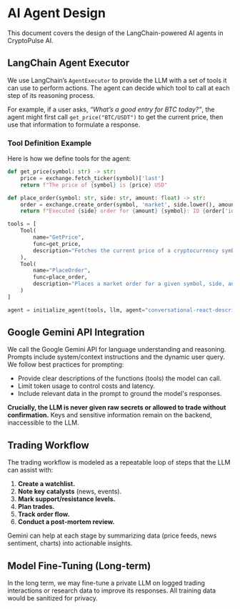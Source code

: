 # AI Agent Design

This document covers the design of the LangChain-powered AI agents in CryptoPulse AI.

## LangChain Agent Executor

We use LangChain’s `AgentExecutor` to provide the LLM with a set of tools it can use to perform actions. The agent can decide which tool to call at each step of its reasoning process.

For example, if a user asks, *“What’s a good entry for BTC today?”*, the agent might first call `get_price("BTC/USDT")` to get the current price, then use that information to formulate a response.

### Tool Definition Example

Here is how we define tools for the agent:

```python
def get_price(symbol: str) -> str:
    price = exchange.fetch_ticker(symbol)['last']
    return f"The price of {symbol} is {price} USD"

def place_order(symbol: str, side: str, amount: float) -> str:
    order = exchange.create_order(symbol, 'market', side.lower(), amount)
    return f"Executed {side} order for {amount} {symbol}: ID {order['id']}"

tools = [
    Tool(
        name="GetPrice",
        func=get_price,
        description="Fetches the current price of a cryptocurrency symbol."
    ),
    Tool(
        name="PlaceOrder",
        func=place_order,
        description="Places a market order for a given symbol, side, and amount."
    )
]

agent = initialize_agent(tools, llm, agent="conversational-react-description", verbose=True)
```

## Google Gemini API Integration

We call the Google Gemini API for language understanding and reasoning. Prompts include system/context instructions and the dynamic user query. We follow best practices for prompting:

*   Provide clear descriptions of the functions (tools) the model can call.
*   Limit token usage to control costs and latency.
*   Include relevant data in the prompt to ground the model's responses.

**Crucially, the LLM is never given raw secrets or allowed to trade without confirmation.** Keys and sensitive information remain on the backend, inaccessible to the LLM.

## Trading Workflow

The trading workflow is modeled as a repeatable loop of steps that the LLM can assist with:

1.  **Create a watchlist.**
2.  **Note key catalysts** (news, events).
3.  **Mark support/resistance levels.**
4.  **Plan trades.**
5.  **Track order flow.**
6.  **Conduct a post-mortem review.**

Gemini can help at each stage by summarizing data (price feeds, news sentiment, charts) into actionable insights.

## Model Fine-Tuning (Long-term)

In the long term, we may fine-tune a private LLM on logged trading interactions or research data to improve its responses. All training data would be sanitized for privacy.